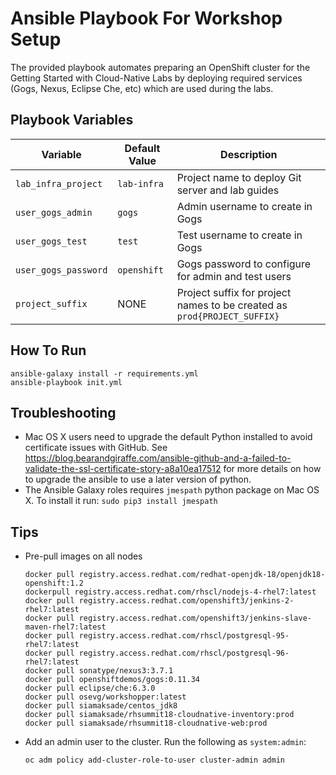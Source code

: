 Ansible Playbook For Workshop Setup
=========

The provided playbook automates preparing an OpenShift cluster for the Getting Started 
with Cloud-Native Labs by deploying required services (Gogs, Nexus, Eclipse Che, etc) which 
are used during the labs.

Playbook Variables
------------

| Variable              | Default Value | Description   |
|-----------------------|---------------|---------------|
|`lab_infra_project`    | `lab-infra`   | Project name to deploy Git server and lab guides  |
|`user_gogs_admin`      | `gogs`        | Admin username to create in Gogs |
|`user_gogs_test`       | `test`        | Test username to create in Gogs |
|`user_gogs_password`   | `openshift`   | Gogs password to configure for admin and test users |
|`project_suffix`       | NONE          | Project suffix for project names to be created as `prod{PROJECT_SUFFIX}` |


How To Run
------------

```
ansible-galaxy install -r requirements.yml
ansible-playbook init.yml 
```

Troubleshooting 
---------------
* Mac OS X users need to upgrade the default Python installed to avoid certificate issues with GitHub. See https://blog.bearandgiraffe.com/ansible-github-and-a-failed-to-validate-the-ssl-certificate-story-a8a10ea17512 for more details on how to upgrade the ansible to use a later version of python.
* The Ansible Galaxy roles requires `jmespath` python package on Mac OS X. To install it run: `sudo pip3 install jmespath`



Tips
----------------
* Pre-pull images on all nodes

  ```
  docker pull registry.access.redhat.com/redhat-openjdk-18/openjdk18-openshift:1.2
  dockerpull registry.access.redhat.com/rhscl/nodejs-4-rhel7:latest
  docker pull registry.access.redhat.com/openshift3/jenkins-2-rhel7:latest
  docker pull registry.access.redhat.com/openshift3/jenkins-slave-maven-rhel7:latest
  docker pull registry.access.redhat.com/rhscl/postgresql-95-rhel7:latest
  docker pull registry.access.redhat.com/rhscl/postgresql-96-rhel7:latest
  docker pull sonatype/nexus3:3.7.1
  docker pull openshiftdemos/gogs:0.11.34
  docker pull eclipse/che:6.3.0
  docker pull osevg/workshopper:latest
  docker pull siamaksade/centos_jdk8
  docker pull siamaksade/rhsummit18-cloudnative-inventory:prod
  docker pull siamaksade/rhsummit18-cloudnative-web:prod
  ```

* Add an admin user to the cluster. Run the following as `system:admin`:

  ```
  oc adm policy add-cluster-role-to-user cluster-admin admin
  ```
